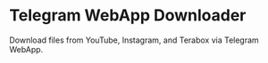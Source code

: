 # Telegram WebApp Downloader
Download files from YouTube, Instagram, and Terabox via Telegram WebApp.